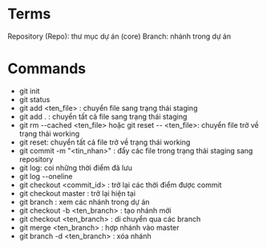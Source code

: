# Terms

Repository (Repo): thư mục dự án (core)
Branch: nhánh trong dự án

# Commands

- git init
- git status
- git add <ten_file> : chuyển file sang trạng thái staging
- git add . : chuyển tất cả file sang trạng thái staging
- git rm --cached <ten_file> hoặc git reset -- <ten_file>: chuyển file trở về trạng thái working 
- git reset: chuyển tất cả file trở về trạng thái working 
- git commit -m "<tin_nhan>" : đẩy các file trong trạng thái staging sang repository
- git log: coi những thời điểm đã lưu
- git log --oneline
- git checkout <commit_id> : trở lại các thời điểm được commit
- git checkout master : trở lại hiện tại
- git branch : xem các nhánh trong dự án
- git checkout -b <ten_branch> : tạo nhánh mới
- git checkout <ten_branch> : di chuyển qua các branch
- git merge <ten_branch> : hợp nhánh vào master
- git branch -d <ten_branch> : xóa nhánh